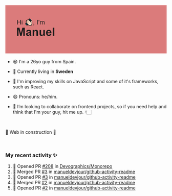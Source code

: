 <img src="https://github.com/manueldevjour/manueldevjour/blob/master/header.png?raw=true">


- 😎 I'm a 26yo guy from Spain.

- 🔭 Currently living in **Sweden**

- 🌱 I'm improving my skills on JavaScript and some of it's frameworks, such as React.

- 😄 Pronouns: he/him.

- 👯 I’m looking to collaborate on frontend projects, so if you need help and think that I'm your guy, hit me up. 👇🏻

<br>

🚨 Web in construction 🚨

<br>

### My recent activity ✨

<!--START_SECTION:activity-->
1. 💪 Opened PR [#208](https://github.com/Devographics/Monorepo/pull/208) in [Devographics/Monorepo](https://github.com/Devographics/Monorepo)
2. 🎉 Merged PR [#3](https://github.com/manueldevjour/github-activity-readme/pull/3) in [manueldevjour/github-activity-readme](https://github.com/manueldevjour/github-activity-readme)
3. 💪 Opened PR [#3](https://github.com/manueldevjour/github-activity-readme/pull/3) in [manueldevjour/github-activity-readme](https://github.com/manueldevjour/github-activity-readme)
4. 🎉 Merged PR [#2](https://github.com/manueldevjour/github-activity-readme/pull/2) in [manueldevjour/github-activity-readme](https://github.com/manueldevjour/github-activity-readme)
5. 💪 Opened PR [#2](https://github.com/manueldevjour/github-activity-readme/pull/2) in [manueldevjour/github-activity-readme](https://github.com/manueldevjour/github-activity-readme)
<!--END_SECTION:activity-->


<br>
